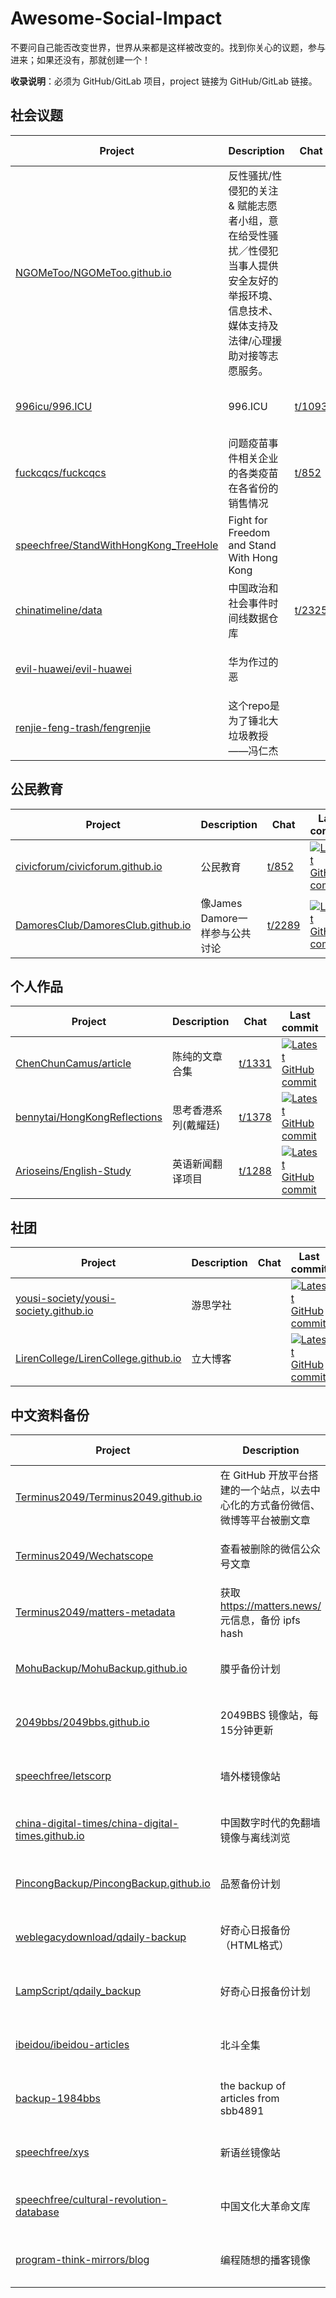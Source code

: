# Awesome-Social-Impact

不要问自己能否改变世界，世界从来都是这样被改变的。找到你关心的议题，参与进来；如果还没有，那就创建一个！

**收录说明**：必须为 GitHub/GitLab 项目，project 链接为 GitHub/GitLab 链接。

## 社会议题

|Project| Description|Chat| Last commit|Stars|
|---|---|---|----|---|
|[NGOMeToo/NGOMeToo.github.io](https://github.com/NGOMeToo/NGOMeToo.github.io)|反性骚扰/性侵犯的关注 & 赋能志愿者小组，意在给受性骚扰／性侵犯当事人提供安全友好的举报环境、信息技术、媒体支持及法律/心理援助对接等志愿服务。||[![Latest GitHub commit](https://img.shields.io/github/last-commit/NGOMeToo/NGOMeToo.github.io?logo=github&label)](https://github.com/NGOMeToo/NGOMeToo.github.io)|[![GitHub stars](https://img.shields.io/github/stars/NGOMeToo/NGOMeToo.github.io)](https://github.com/NGOMeToo/NGOMeToo.github.io/stargazers)|
|[996icu/996.ICU](https://github.com/996icu/996.ICU)|996.ICU|[t/1093](https://2049bbs.xyz/t/1093)|[![Latest GitHub commit](https://img.shields.io/github/last-commit/996icu/996.ICU?logo=github&label)](https://github.com/996icu/996.ICU)|[![GitHub stars](https://img.shields.io/github/stars/996icu/996.ICU)](https://github.com/996icu/996.ICU/stargazers)|
|[fuckcqcs/fuckcqcs](https://github.com/fuckcqcs/fuckcqcs)|问题疫苗事件相关企业的各类疫苗在各省份的销售情况|[t/852](https://2049bbs.xyz/t/852)|[![Latest GitHub commit](https://img.shields.io/github/last-commit/fuckcqcs/fuckcqcs?logo=github&label)](https://github.com/fuckcqcs/fuckcqcs)|[![GitHub stars](https://img.shields.io/github/stars/fuckcqcs/fuckcqcs)](https://github.com/fuckcqcs/fuckcqcs/stargazers)|
|[speechfree/StandWithHongKong_TreeHole](https://github.com/speechfree/StandWithHongKong_TreeHole)|Fight for Freedom and Stand With Hong Kong||[![Latest GitHub commit](https://img.shields.io/github/last-commit/speechfree/StandWithHongKong_TreeHole?logo=github&label)](https://github.com/speechfree/StandWithHongKong_TreeHole)|[![GitHub stars](https://img.shields.io/github/stars/speechfree/StandWithHongKong_TreeHole)](https://github.com/speechfree/StandWithHongKong_TreeHole/stargazers)|
|[chinatimeline/data](https://github.com/chinatimeline/data)|中国政治和社会事件时间线数据仓库|[t/2325](https://2049bbs.xyz/t/2325)|[![Latest GitHub commit](https://img.shields.io/github/last-commit/chinatimeline/data?logo=github&label)](https://github.com/chinatimeline/data)|[![GitHub stars](https://img.shields.io/github/stars/chinatimeline/data)](https://github.com/chinatimeline/data/stargazers)|
|[evil-huawei/evil-huawei](https://github.com/evil-huawei/evil-huawei)|华为作过的恶||[![Latest GitHub commit](https://img.shields.io/github/last-commit/evil-huawei/evil-huawei?logo=github&label)](https://github.com/evil-huawei/evil-huawei)|[![GitHub stars](https://img.shields.io/github/stars/evil-huawei/evil-huawei)](https://github.com/evil-huawei/evil-huawei/stargazers)|
|[renjie-feng-trash/fengrenjie](https://github.com/renjie-feng-trash/fengrenjie)|这个repo是为了锤北大垃圾教授——冯仁杰 ||[![Latest GitHub commit](https://img.shields.io/github/last-commit/renjie-feng-trash/fengrenjie?logo=github&label)](https://github.com/renjie-feng-trash/fengrenjie)|[![GitHub stars](https://img.shields.io/github/stars/renjie-feng-trash/fengrenjie)](https://github.com/renjie-feng-trash/fengrenjie/stargazers)|

## 公民教育

|Project| Description|Chat| Last commit|Stars|
|---|---|---|----|---|
|[civicforum/civicforum.github.io](https://github.com/civicforum/civicforum.github.io)|公民教育|[t/852](https://2049bbs.xyz/t/852)|[![Latest GitHub commit](https://img.shields.io/github/last-commit/civicforum/civicforum.github.io?logo=github&label)](https://github.com/civicforum/civicforum.github.io)|[![GitHub stars](https://img.shields.io/github/stars/civicforum/civicforum.github.io)](https://github.com/civicforum/civicforum.github.io/stargazers)|
|[DamoresClub/DamoresClub.github.io](https://github.com/DamoresClub/DamoresClub.github.io)|像James Damore一样参与公共讨论|[t/2289](https://2049bbs.xyz/t/2289)|[![Latest GitHub commit](https://img.shields.io/github/last-commit/DamoresClub/DamoresClub.github.io?logo=github&label)](https://github.com/DamoresClub/DamoresClub.github.io)|[![GitHub stars](https://img.shields.io/github/stars/DamoresClub/DamoresClub.github.io)](https://github.com/DamoresClub/DamoresClub.github.io/stargazers)|

## 个人作品

|Project| Description|Chat| Last commit|Stars|
|---|---|---|----|---|
|[ChenChunCamus/article](https://github.com/ChenChunCamus/article)|陈纯的文章合集|[t/1331](https://2049bbs.xyz/t/1331)|[![Latest GitHub commit](https://img.shields.io/github/last-commit/ChenChunCamus/article?logo=github&label)](https://github.com/ChenChunCamus/article)|[![GitHub stars](https://img.shields.io/github/stars/ChenChunCamus/article)](https://github.com/ChenChunCamus/article/stargazers)|
|[bennytai/HongKongReflections](https://github.com/bennytai/HongKongReflections)|思考香港系列(戴耀廷)|[t/1378](https://2049bbs.xyz/t/1378)|[![Latest GitHub commit](https://img.shields.io/github/last-commit/bennytai/HongKongReflections?logo=github&label)](https://github.com/bennytai/HongKongReflections)|[![GitHub stars](https://img.shields.io/github/stars/bennytai/HongKongReflections)](https://github.com/bennytai/HongKongReflections/stargazers)|
|[Arioseins/English-Study](https://github.com/Arioseins/English-Study)|英语新闻翻译项目|[t/1288](https://2049bbs.xyz/t/1288)|[![Latest GitHub commit](https://img.shields.io/github/last-commit/Arioseins/English-Study?logo=github&label)](https://github.com/Arioseins/English-Study)|[![GitHub stars](https://img.shields.io/github/stars/Arioseins/English-Study)](https://github.com/Arioseins/English-Study/stargazers)|


## 社团

|Project| Description|Chat| Last commit|Stars|
|---|---|---|----|---|
|[yousi-society/yousi-society.github.io](https://github.com/yousi-society/yousi-society.github.io)|游思学社||[![Latest GitHub commit](https://img.shields.io/github/last-commit/yousi-society/yousi-society.github.io?logo=github&label)](https://github.com/yousi-society/yousi-society.github.io)|[![GitHub stars](https://img.shields.io/github/stars/yousi-society/yousi-society.github.io)](https://github.com/yousi-society/yousi-society.github.io/stargazers)|
|[LirenCollege/LirenCollege.github.io](https://github.com/LirenCollege/LirenCollege.github.io)|立大博客||[![Latest GitHub commit](https://img.shields.io/github/last-commit/LirenCollege/LirenCollege.github.io?logo=github&label)](https://github.com/LirenCollege/LirenCollege.github.io)|[![GitHub stars](https://img.shields.io/github/stars/LirenCollege/LirenCollege.github.io)](https://github.com/LirenCollege/LirenCollege.github.io/stargazers)|


## 中文资料备份

|Project| Description|Chat| Last commit|Stars|
|---|---|---|----|---|
|[Terminus2049/Terminus2049.github.io](https://github.com/Terminus2049/Terminus2049.github.io)|在 GitHub 开放平台搭建的一个站点，以去中心化的方式备份微信、微博等平台被删文章|[t/852](https://2049bbs.xyz/t/852)|[![Latest GitHub commit](https://img.shields.io/github/last-commit/Terminus2049/Terminus2049.github.io?logo=github&label)](https://github.com/Terminus2049/Terminus2049.github.io)|[![GitHub stars](https://img.shields.io/github/stars/Terminus2049/Terminus2049.github.io)](https://github.com/Terminus2049/Terminus2049.github.io/stargazers)|
|[Terminus2049/Wechatscope](https://github.com/Terminus2049/Wechatscope)|查看被删除的微信公众号文章|[t/968](https://2049bbs.xyz/t/968)|[![Latest GitHub commit](https://img.shields.io/github/last-commit/Terminus2049/Wechatscope?logo=github&label)](https://github.com/Terminus2049/Wechatscope)|[![GitHub stars](https://img.shields.io/github/stars/Terminus2049/Wechatscope)](https://github.com/Terminus2049/Wechatscope/stargazers)|
|[Terminus2049/matters-metadata](https://github.com/Terminus2049/matters-metadata)|获取 <https://matters.news/> 元信息，备份 ipfs hash|[t/1311](https://2049bbs.xyz/t/1311)|[![Latest GitHub commit](https://img.shields.io/github/last-commit/Terminus2049/matters-metadata?logo=github&label)](https://github.com/Terminus2049/matters-metadata)|[![GitHub stars](https://img.shields.io/github/stars/Terminus2049/matters-metadata)](https://github.com/Terminus2049/matters-metadata/stargazers)|
|[MohuBackup/MohuBackup.github.io](https://github.com/MohuBackup/MohuBackup.github.io)|膜乎备份计划||[![Latest GitHub commit](https://img.shields.io/github/last-commit/MohuBackup/MohuBackup.github.io?logo=github&label)](https://github.com/MohuBackup/MohuBackup.github.io)|[![GitHub stars](https://img.shields.io/github/stars/MohuBackup/MohuBackup.github.io)](https://github.com/MohuBackup/MohuBackup.github.io/stargazers)|
|[2049bbs/2049bbs.github.io](https://github.com/2049bbs/2049bbs.github.io)|2049BBS 镜像站，每15分钟更新|[t/1420](https://2049bbs.xyz/t/1420)|[![Latest GitHub commit](https://img.shields.io/github/last-commit/2049bbs/2049bbs.github.io?logo=github&label)](https://github.com/2049bbs/2049bbs.github.io)|[![GitHub stars](https://img.shields.io/github/stars/2049bbs/2049bbs.github.io)](https://github.com/2049bbs/2049bbs.github.io/stargazers)|
|[speechfree/letscorp](https://github.com/speechfree/letscorp)|墙外楼镜像站||[![Latest GitHub commit](https://img.shields.io/github/last-commit/speechfree/letscorp?logo=github&label)](https://github.com/speechfree/letscorp)|[![GitHub stars](https://img.shields.io/github/stars/speechfree/letscorp)](https://github.com/speechfree/letscorp/stargazers)|
|[china-digital-times/china-digital-times.github.io](https://github.com/china-digital-times/china-digital-times.github.io)|中国数字时代的免翻墙镜像与离线浏览||[![Latest GitHub commit](https://img.shields.io/github/last-commit/china-digital-times/china-digital-times.github.io?logo=github&label)](https://github.com/china-digital-times/china-digital-times.github.io)|[![GitHub stars](https://img.shields.io/github/stars/china-digital-times/china-digital-times.github.io)](https://github.com/china-digital-times/china-digital-times.github.io/stargazers)|
|[PincongBackup/PincongBackup.github.io](https://github.com/PincongBackup/PincongBackup.github.io)|品葱备份计划|[t/2000](https://2049bbs.xyz/t/2000)|[![Latest GitHub commit](https://img.shields.io/github/last-commit/PincongBackup/PincongBackup.github.io?logo=github&label)](https://github.com/PincongBackup/PincongBackup.github.io)|[![GitHub stars](https://img.shields.io/github/stars/PincongBackup/PincongBackup.github.io)](https://github.com/PincongBackup/PincongBackup.github.io/stargazers)|
|[weblegacydownload/qdaily-backup](https://github.com/weblegacydownload/qdaily-backup)|好奇心日报备份（HTML格式）|[t/1332](https://2049bbs.xyz/t/1332)|[![Latest GitHub commit](https://img.shields.io/github/last-commit/weblegacydownload/qdaily-backup?logo=github&label)](https://github.com/weblegacydownload/qdaily-backup)|[![GitHub stars](https://img.shields.io/github/stars/weblegacydownload/qdaily-backup)](https://github.com/weblegacydownload/qdaily-backup/stargazers)|
|[LampScript/qdaily_backup](https://github.com/LampScript/qdaily_backup)|好奇心日报备份计划||[![Latest GitHub commit](https://img.shields.io/github/last-commit/LampScript/qdaily_backup?logo=github&label)](https://github.com/LampScript/qdaily_backup)|[![GitHub stars](https://img.shields.io/github/stars/LampScript/qdaily_backup)](https://github.com/LampScript/qdaily_backup/stargazers)|
|[ibeidou/ibeidou-articles](https://github.com/ibeidou/ibeidou-articles)|北斗全集|[t/486](https://2049bbs.xyz/t/486)|[![Latest GitHub commit](https://img.shields.io/github/last-commit/ibeidou/ibeidou-articles?logo=github&label)](https://github.com/ibeidou/ibeidou-articles)|[![GitHub stars](https://img.shields.io/github/stars/ibeidou/ibeidou-articles)](https://github.com/ibeidou/ibeidou-articles/stargazers)|
|[backup-1984bbs](https://github.com/howardrotterdam/backup-1984bbs)|the backup of articles from sbb4891||[![Latest GitHub commit](https://img.shields.io/github/last-commit/howardrotterdam/backup-1984bbs?logo=github&label)](https://github.com/howardrotterdam/backup-1984bbs)|[![GitHub stars](https://img.shields.io/github/stars/howardrotterdam/backup-1984bbs)](https://github.com/howardrotterdam/backup-1984bbs/stargazers)|
|[speechfree/xys](https://github.com/speechfree/xys)|新语丝镜像站||[![Latest GitHub commit](https://img.shields.io/github/last-commit/speechfree/xys?logo=github&label)](https://github.com/speechfree/xys)|[![GitHub stars](https://img.shields.io/github/stars/speechfree/xys)](https://github.com/speechfree/xys/stargazers)|
|[speechfree/cultural-revolution-database](https://github.com/speechfree/cultural-revolution-database)|中国文化大革命文库||[![Latest GitHub commit](https://img.shields.io/github/last-commit/speechfree/cultural-revolution-database?logo=github&label)](https://github.com/speechfree/cultural-revolution-database)|[![GitHub stars](https://img.shields.io/github/stars/speechfree/cultural-revolution-database)](https://github.com/speechfree/cultural-revolution-database/stargazers)|
|[program-think-mirrors/blog](https://github.com/program-think-mirrors/blog)|编程随想的播客镜像|[t/872](https://2049bbs.xyz/t/872)|[![Latest GitHub commit](https://img.shields.io/github/last-commit/program-think-mirrors/blog?logo=github&label)](https://github.com/program-think-mirrors/blog)|[![GitHub stars](https://img.shields.io/github/stars/program-think-mirrors/blog)](https://github.com/program-think-mirrors/blog/stargazers)|
